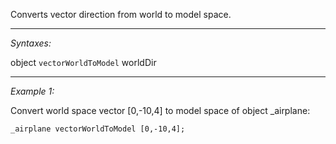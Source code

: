 Converts vector direction from world to model space.


---
*Syntaxes:*

object `vectorWorldToModel` worldDir

---
*Example 1:*

Convert world space vector [0,-10,4] to model space of object _airplane: 

```sqf
_airplane vectorWorldToModel [0,-10,4];
```